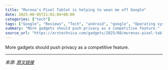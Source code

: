 ```yaml
---
title: "Murena’s Pixel Tablet is helping to wean me off Google"
date: 2025-08-05T21:01:04+08:00
categories: ["tech"]
tags: ["Google", "Reviews", "Tech", "android", "google", "Operating systems", "reviews", "software", "tablets"]
summary: "More gadgets should push privacy as a competitive feature."
source_url: "https://arstechnica.com/gadgets/2025/08/murenas-pixel-tablet-is-helping-to-wean-me-off-google/"
---
```


More gadgets should push privacy as a competitive feature.

---

*来源: [原文链接](https://arstechnica.com/gadgets/2025/08/murenas-pixel-tablet-is-helping-to-wean-me-off-google/)*
